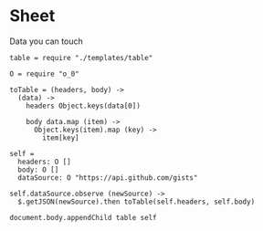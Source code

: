 Sheet
=====

Data you can touch

    table = require "./templates/table"

    O = require "o_0"

    toTable = (headers, body) ->
      (data) ->
        headers Object.keys(data[0])

        body data.map (item) ->
          Object.keys(item).map (key) ->
            item[key]

    self =
      headers: O []
      body: O []
      dataSource: O "https://api.github.com/gists"

    self.dataSource.observe (newSource) ->
      $.getJSON(newSource).then toTable(self.headers, self.body)

    document.body.appendChild table self
